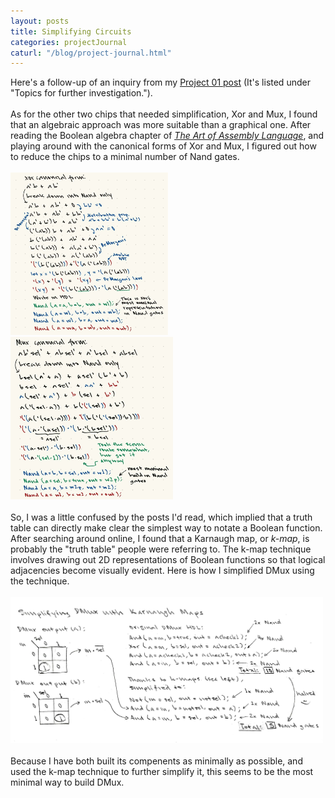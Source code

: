 ```yaml
---
layout: posts
title: Simplifying Circuits
categories: projectJournal
caturl: "/blog/project-journal.html"
---
```

Here's a follow-up of an inquiry from my <a href="/projectjournal/2023/03/28/boolean-functions.html" target="_blank"><u>P</u>roject 01 post</a> (It's listed under "Topics for further investigation.").
<br><br>As for the other two chips that needed simplification, Xor and Mux, I found that an algebraic approach was more suitable than a graphical one. After reading the Boolean algebra chapter of <a href="https://www.ic.unicamp.br/~pannain/mc404/aulas/pdfs/Art%20Of%20Intel%20x86%20Assembly.pdf" target="_blank"><i><u>T</u>he Art of Assembly Language</i></a>, and playing around with the canonical forms of Xor and Mux, I figured out how to reduce the chips to a minimal number of Nand gates.
<br><br><img src="/images/for-posts/xor_breakdown.png" height="260px"> <img src="/images/for-posts/mux_breakdown.png" height="260px">
<br><br>So, I was a little confused by the posts I'd read, which implied that a truth table can directly make clear the simplest way to notate a Boolean function. After searching around online, I found that a Karnaugh map, or <i>k-map</i>, is probably the "truth table" people were referring to. The k-map technique involves drawing out 2D representations of Boolean functions so that logical adjacencies become visually evident. Here is how I simplified DMux using the technique.
<br><br><a href="/images/for-posts/simplify_dmux.png" target="_blank"><img src="/images/for-posts/simplify_dmux.png" width="500px"></a>
<br><br>Because I have both built its compenents as minimally as possible, and used the k-map technique to further simplify it, this seems to be the most minimal way to build DMux.